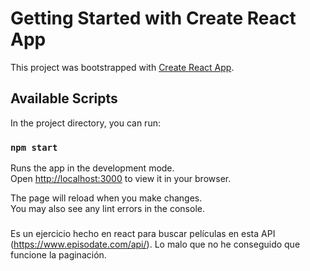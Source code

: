 # Getting Started with Create React App

This project was bootstrapped with [Create React App](https://github.com/facebook/create-react-app).

## Available Scripts

In the project directory, you can run:

### `npm start`

Runs the app in the development mode.\
Open [http://localhost:3000](http://localhost:3000) to view it in your browser.

The page will reload when you make changes.\
You may also see any lint errors in the console.


### 
Es un ejercicio hecho en react para buscar películas en esta API (https://www.episodate.com/api/).
Lo malo que no he conseguido que funcione la paginación.




